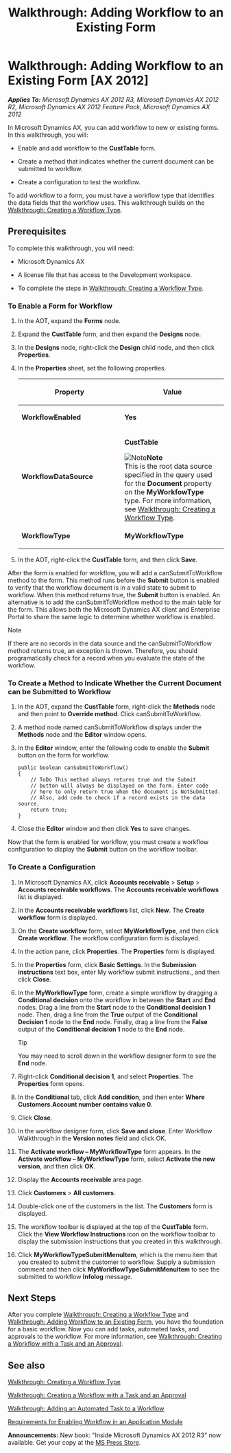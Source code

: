 ﻿---
title: 'Walkthrough: Adding Workflow to an Existing Form'
TOCTitle: 'Walkthrough: Adding Workflow to an Existing Form'
ms:assetid: e9e14877-c8fe-4b4b-8820-4b7397729404
ms:mtpsurl: https://msdn.microsoft.com/en-us/library/Cc653399(v=AX.60)
ms:contentKeyID: 35253231
ms.date: 05/18/2015
mtps_version: v=AX.60
---

# Walkthrough: Adding Workflow to an Existing Form [AX 2012]


_**Applies To:** Microsoft Dynamics AX 2012 R3, Microsoft Dynamics AX 2012 R2, Microsoft Dynamics AX 2012 Feature Pack, Microsoft Dynamics AX 2012_

In Microsoft Dynamics AX, you can add workflow to new or existing forms. In this walkthrough, you will:

  - Enable and add workflow to the **CustTable** form.

  - Create a method that indicates whether the current document can be submitted to workflow.

  - Create a configuration to test the workflow.

To add workflow to a form, you must have a workflow type that identifies the data fields that the workflow uses. This walkthrough builds on the [Walkthrough: Creating a Workflow Type](walkthrough-creating-a-workflow-type.md).

## Prerequisites

To complete this walkthrough, you will need:

  - Microsoft Dynamics AX

  - A license file that has access to the Development workspace.

  - To complete the steps in [Walkthrough: Creating a Workflow Type](walkthrough-creating-a-workflow-type.md).

### To Enable a Form for Workflow

1.  In the AOT, expand the **Forms** node.

2.  Expand the **CustTable** form, and then expand the **Designs** node.

3.  In the **Designs** node, right-click the **Design** child node, and then click **Properties**.

4.  In the **Properties** sheet, set the following properties.
    
    <table>
    <colgroup>
    <col style="width: 50%" />
    <col style="width: 50%" />
    </colgroup>
    <thead>
    <tr class="header">
    <th><p>Property</p></th>
    <th><p>Value</p></th>
    </tr>
    </thead>
    <tbody>
    <tr class="odd">
    <td><p><strong>WorkflowEnabled</strong></p></td>
    <td><p><strong>Yes</strong></p></td>
    </tr>
    <tr class="even">
    <td><p><strong>WorkflowDataSource</strong></p></td>
    <td><p><strong>CustTable</strong></p>
    <div class="mtps-table">
    <div class="mtps-row">
    <img src="images/Aa589339.alert_note(en-us,AX.60).gif" title="Note" alt="Note" class="note" /><strong>Note</strong>
    </div>
    <div class="mtps-row">
    This is the root data source specified in the query used for the <strong>Document</strong> property on the <strong>MyWorkfowType</strong> type. For more information, see <a href="walkthrough-creating-a-workflow-type.md">Walkthrough: Creating a Workflow Type</a>.
    </div>
    </div></td>
    </tr>
    <tr class="odd">
    <td><p><strong>WorkflowType</strong></p></td>
    <td><p><strong>MyWorkflowType</strong></p></td>
    </tr>
    </tbody>
    </table>


5.  In the AOT, right-click the **CustTable** form, and then click **Save**.

After the form is enabled for workflow, you will add a canSubmitToWorkflow method to the form. This method runs before the **Submit** button is enabled to verify that the workflow document is in a valid state to submit to workflow. When this method returns true, the **Submit** button is enabled. An alternative is to add the canSubmitToWorkflow method to the main table for the form. This allows both the Microsoft Dynamics AX client and Enterprise Portal to share the same logic to determine whether workflow is enabled.


> [!NOTE]
> <P>If there are no records in the data source and the canSubmitToWorkflow method returns true, an exception is thrown. Therefore, you should programatically check for a record when you evaluate the state of the workflow.</P>



### To Create a Method to Indicate Whether the Current Document can be Submitted to Workflow

1.  In the AOT, expand the **CustTable** form, right-click the **Methods** node and then point to **Override method**. Click canSubmitToWorkflow.

2.  A method node named canSubmitToWorkflow displays under the **Methods** node and the **Editor** window opens.

3.  In the **Editor** window, enter the following code to enable the **Submit** button on the form for workflow.
    
        public boolean canSubmitToWorkflow()
        {
            // ToDo This method always returns true and the Submit
            // button will always be displayed on the form. Enter code
            // here to only return true when the document is NotSubmitted.
            // Also, add code to check if a record exists in the data source.
            return true;
        }

4.  Close the **Editor** window and then click **Yes** to save changes.

Now that the form is enabled for workflow, you must create a workflow configuration to display the **Submit** button on the workflow toolbar.

### To Create a Configuration

1.  In Microsoft Dynamics AX, click **Accounts receivable** \> **Setup** \> **Accounts receivable workflows**. The **Accounts receivable workflows** list is displayed.

2.  In the **Accounts receivable workflows** list, click **New**. The **Create workflow** form is displayed.

3.  On the **Create workflow** form, select **MyWorkflowType**, and then click **Create workflow**. The workflow configuration form is displayed.

4.  In the action pane, click **Properties**. The **Properties** form is displayed.

5.  In the **Properties** form, click **Basic Settings**. In the **Submission instructions** text box, enter My workflow submit instructions., and then click **Close**.

6.  In the **MyWorkflowType** form, create a simple workflow by dragging a **Conditional decision** onto the workflow in between the **Start** and **End** nodes. Drag a line from the **Start** node to the **Conditional decision 1** node. Then, drag a line from the **True** output of the **Conditional Decision 1** node to the **End** node. Finally, drag a line from the **False** output of the **Conditional decision 1** node to the **End** node.
    

    > [!TIP]
    > <P>You may need to scroll down in the workflow designer form to see the <STRONG>End</STRONG> node.</P>



7.  Right-click **Conditional decision 1**, and select **Properties**. The **Properties** form opens.

8.  In the **Conditional** tab, click **Add condition**, and then enter **Where Customers.Account number contains value 0**.

9.  Click **Close**.

10. In the workflow designer form, click **Save and close**. Enter Workflow Walkthrough in the **Version notes** field and click OK.

11. The **Activate workflow – MyWorkflowType** form appears. In the **Activate workflow – MyWorkflowType** form, select **Activate the new version**, and then click **OK**.

12. Display the **Accounts receivable** area page.

13. Click **Customers** \> **All customers**.

14. Double-click one of the customers in the list. The **Customers** form is displayed.

15. The workflow toolbar is displayed at the top of the **CustTable** form. Click the **View Workflow Instructions** icon on the workflow toolbar to display the submission instructions that you created in this walkthrough.

16. Click **MyWorkflowTypeSubmitMenuItem**, which is the menu item that you created to submit the customer to workflow. Supply a submission comment and then click **MyWorkflowTypeSubmitMenuItem** to see the submitted to workflow **Infolog** message.

## Next Steps

After you complete [Walkthrough: Creating a Workflow Type](walkthrough-creating-a-workflow-type.md) and [Walkthrough: Adding Workflow to an Existing Form](walkthrough-adding-workflow-to-an-existing-form.md), you have the foundation for a basic workflow. Now you can add tasks, automated tasks, and approvals to the workflow. For more information, see [Walkthrough: Creating a Workflow with a Task and an Approval](walkthrough-creating-a-workflow-with-a-task-and-an-approval.md).

## See also

[Walkthrough: Creating a Workflow Type](walkthrough-creating-a-workflow-type.md)

[Walkthrough: Creating a Workflow with a Task and an Approval](walkthrough-creating-a-workflow-with-a-task-and-an-approval.md)

[Walkthrough: Adding an Automated Task to a Workflow](walkthrough-adding-an-automated-task-to-a-workflow.md)

[Requirements for Enabling Workflow in an Application Module](requirements-for-enabling-workflow-in-an-application-module.md)

  
**Announcements:** New book: "Inside Microsoft Dynamics AX 2012 R3" now available. Get your copy at the [MS Press Store](https://www.microsoftpressstore.com/store/inside-microsoft-dynamics-ax-2012-r3-9780735685109).

